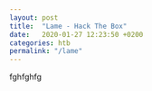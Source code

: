 ```yaml
---
layout: post
title:  "Lame - Hack The Box"
date:   2020-01-27 12:23:50 +0200
categories: htb
permalink: "/lame"
---
```


fghfghfg